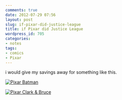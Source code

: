 ```yaml
---
comments: true
date: 2012-07-29 07:56
layout: post
slug: if-pixar-did-justice-league
title: if Pixar did Justice League
wordpress_id: 705
categories:
- notes
tags:
- comics
- Pixar
---
```


i would give my savings away for something like this.

[![Pixar Batman](http://img.gawkerassets.com/img/17plgrvtb014ljpg/original.jpg)](http://io9.com/5917946/what-if-pixar-made-a-justice-league-movie)

[![Pixar Clark & Bruce](http://img.gawkerassets.com/img/17plgrxs8b6fkjpg/original.jpg)](http://io9.com/5917946/what-if-pixar-made-a-justice-league-movie)
